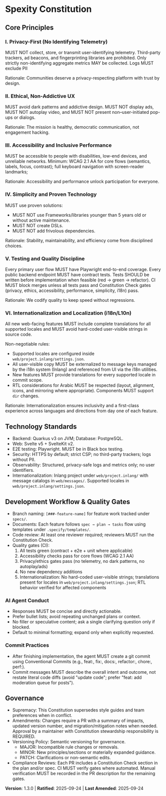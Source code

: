 # Spexity Constitution
<!--
Sync Impact Report
- Version change: 1.2.0 → 1.3.0
- Modified principles: None
- Added sections:
	- VI. Internationalization and Localization (i18n/L10n)
	- Quality gates updated to include i18n compliance
	- Technology Standards updated with i18n and supported locales
- Removed sections: None
- Templates requiring updates:
	✅ Updated: .specify/templates/plan-template.md
	✅ Updated: .specify/templates/spec-template.md
	✅ Updated: .specify/templates/tasks-template.md
- Follow-up TODOs: None
-->

## Core Principles

### I. Privacy-First (No Identifying Telemetry)
MUST NOT collect, store, or transmit user-identifying telemetry. Third-party trackers, ad beacons, and fingerprinting
libraries are prohibited. Only strictly non-identifying aggregate metrics MAY be collected. Logs MUST exclude PII

Rationale: Communities deserve a privacy-respecting platform with trust by design.

### II. Ethical, Non-Addictive UX
MUST avoid dark patterns and addictive design. MUST NOT display
ads, MUST NOT autoplay video, and MUST NOT present non–user-initiated pop-ups or dialogs.

Rationale: The mission is healthy, democratic communication, not engagement hacking.

### III. Accessibility and Inclusive Performance
MUST be accessible to people with disabilities, low-end devices, and unreliable networks. Minimum: WCAG 2.1 AA for core
flows (semantics, labels, focus, contrast); full keyboard navigation with screen-reader landmarks;

Rationale: Accessibility and performance unlock participation for everyone.

### IV. Simplicity and Proven Technology
MUST use proven solutions:
- MUST NOT use Frameworks/libraries younger than 5 years old or without active maintenance.
- MUST NOT create DSLs.
- MUST NOT add frivolous dependencies.

Rationale: Stability, maintainability, and efficiency come from disciplined choices.

### V. Testing and Quality Discipline
Every primary user flow MUST have Playwright end-to-end coverage. Every public backend
endpoint MUST have contract tests. Tests SHOULD be written before implementation when
feasible (red → green → refactor). CI MUST block merges unless all tests pass and
Constitution Check gates (privacy, ethics, accessibility, performance, simplicity, i18n) pass.

Rationale: We codify quality to keep speed without regressions.

### VI. Internationalization and Localization (i18n/L10n)
All new web-facing features MUST include complete translations for all supported locales
and MUST avoid hard-coded user-visible strings in source code.

Non-negotiable rules:
- Supported locales are configured inside `web/project.inlang/settings.json`.
- All user-visible copy MUST be externalized to message keys managed by the i18n system
	(Inlang) and referenced from UI via the i18n utilities.
- New features MUST provide translations for every supported locale in commit scope.
- RTL considerations for Arabic MUST be respected (layout, alignment, icons, and
	mirroring where appropriate). Components MUST support `dir` changes.

Rationale: Internationalization ensures inclusivity and a first-class experience across
languages and directions from day one of each feature.

## Technology Standards

- Backend: Quarkus v3 on JVM; Database: PostgreSQL.
- Web: Svelte v5 + SvelteKit v2.
- E2E testing: Playwright. MUST be in Black box testing.
- Security: HTTPS by default; strict CSP; no third-party trackers; logs without PII.
- Observability: Structured, privacy-safe logs and metrics only; no user identifiers.
- Internationalization: Inlang project under `web/project.inlang/` with message catalogs
	in `web/messages/`. Supported locales in `web/project.inlang/settings.json`.

## Development Workflow & Quality Gates

- Branch naming: `[###-feature-name]` for feature work tracked under `specs/`.
- Documents: Each feature follows `spec → plan → tasks` flow using templates under
	`.specify/templates/`.
- Code review: At least one reviewer required; reviewers MUST run the Constitution Check.
- Quality gates (CI):
	1) All tests green (contract + e2e + unit where applicable)
	2) Accessibility checks pass for core flows (WCAG 2.1 AA)
	3) Privacy/ethics gates pass (no telemetry, no dark patterns, no autoplay/ads)
	4) No new dependency additions
	5) Internationalization: No hard-coded user-visible strings; translations present for
	   locales in `web/project.inlang/settings.json`; RTL behavior verified for affected components

### AI Agent Conduct

- Responses MUST be concise and directly actionable.
- Prefer bullet lists; avoid repeating unchanged plans or context.
- No filler or speculative content; ask a single clarifying question only if blocked.
- Default to minimal formatting; expand only when explicitly requested.

### Commit Practices

- After finishing implementation, the agent MUST create a git commit using Conventional
	Commits (e.g., feat:, fix:, docs:, refactor:, chore:, perf:).
- Commit messages MUST describe the overall intent and outcome, not restate literal code
	diffs (avoid "update code"; prefer "feat: add moderation queue for posts").

## Governance

- Supremacy: This Constitution supersedes style guides and team preferences when in
	conflict.
- Amendments: Changes require a PR with a summary of impacts, updated version number,
	and migration/mitigation notes when needed. Approval by a maintainer with Constitution
	stewardship responsibility is REQUIRED.
- Versioning Policy: Semantic versioning for governance.
	- MAJOR: Incompatible rule changes or removals.
	- MINOR: New principles/sections or materially expanded guidance.
	- PATCH: Clarifications or non-semantic edits.
- Compliance Reviews: Each PR includes a Constitution Check section in the plan and/or
	spec. CI MUST verify gates where automated. Manual verification MUST be recorded in the
	PR description for the remaining gates.

**Version**: 1.3.0 | **Ratified**: 2025-09-24 | **Last Amended**: 2025-09-24